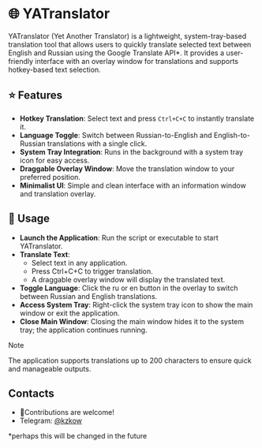 # 🌐 YATranslator

YATranslator (Yet Another Translator) is a lightweight, system-tray-based translation tool that allows users to quickly translate selected text between English and Russian using the Google Translate API*. It provides a user-friendly interface with an overlay window for translations and supports hotkey-based text selection.

## ⭐ Features
- **Hotkey Translation**: Select text and press `Ctrl+C+C` to instantly translate it.
- **Language Toggle**: Switch between Russian-to-English and English-to-Russian translations with a single click.
- **System Tray Integration**: Runs in the background with a system tray icon for easy access.
- **Draggable Overlay Window**: Move the translation window to your preferred position.
- **Minimalist UI**: Simple and clean interface with an information window and translation overlay.

## 🔧 Usage
- **Launch the Application**: Run the script or executable to start YATranslator.
- **Translate Text**:
  -  Select text in any application.
  -  Press Ctrl+C+C to trigger translation.
  - A draggable overlay window will display the translated text.
- **Toggle Language**: Click the ru or en button in the overlay to switch between Russian and English translations.
- **Access System Tray**: Right-click the system tray icon to show the main window or exit the application.
- **Close Main Window**: Closing the main window hides it to the system tray; the application continues running.


> [!NOTE]
> The application supports translations up to 200 characters to ensure quick and manageable outputs.
>

## Contacts
- 💫Contributions are welcome!
- Telegram: [@kzkow](https://t.me/kzkow)

*perhaps this will be changed in the future
